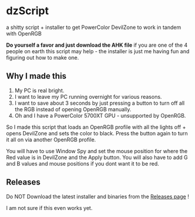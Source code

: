 # dzScript
a shitty script + installer to get PowerColor DevilZone to work in tandem with OpenRGB

**Do yourself a favor and just download the AHK file** if you are one of the 4 people on earth this script may help - the installer is just me having fun and figuring out how to make one.

## Why I made this

1. My PC is real bright.
2. I want to leave my PC running overnight for various reasons.
3. I want to save about 3 seconds by just pressing a button to turn off all the RGB instead of opening OpenRGB manually.
4. Oh and I have a PowerColor 5700XT GPU - unsupported by OpenRGB.

So I made this script that loads an OpenRGB profile with all the lights off + opens DevilZone and sets the color to black. Press the button again to turn it all on via another OpenRGB profile.

You will have to use Window Spy and set the mouse position for where the Red value is in DevilZone and the Apply button. You will also have to add G and B values and mouse positions if you dont want it to be red.

## Releases

Do NOT Download the latest installer and binaries from the [Releases page](https://github.com/Nav-one/dzScript/releases) !

I am not sure if this even works yet.
